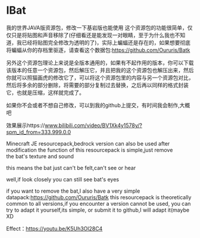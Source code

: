 # IBat
我的世界JAVA版资源包，修改一下基岩版也能使用
这个资源包的功能很简单，仅仅只是将贴图和声音移除了(仔细看还是能发现一对眼睛，至于为什么我也不知道，我已经将贴图完全修改为透明的了)，实际上蝙蝠还是存在的，如果想要彻底将蝙蝠从你的存档里驱逐，请查看这个数据包:https://github.com/Oururis/Batk

另外这个资源包理论上来说是全版本通用的，如果有不起作用的版本，你可以下载该版本的任意一个资源包，然后解压它，并且把我的这个资源包也解压出来，然后你就可以照猫画虎的修改它了，可以将这个资源包里的内容与另一个资源包对比，然后将多余的部分删除，将需要的部分复制过去替换，之后再以同样的格式封装它，也就是压缩，这样就完成了。

如果你不会或者不想自己修改，可以到我的github上提交，有时间我会制作,大概吧

效果展示https://www.bilibili.com/video/BV1Xk4y1578y/?spm_id_from=333.999.0.0

Minecraft JE resourcepack,bedrock version can also be used after modification
the function of this resourcepack is simple,just remove the bat's texture and sound

this means the bat just can't be felt,can't see or hear

well,if look closely you can still see bat's eyes

if you want to remove the bat,I also have a very simple datapack:https://github.com/Oururis/Batk
this resourcepack is theoretically common to all versions,if you encounter a version cannot be used, you can try to adapt it yourself,its simple, or submit it to github,I will adapt it(maybe XD

Effect：https://youtu.be/K5Uh3Ol28C4
